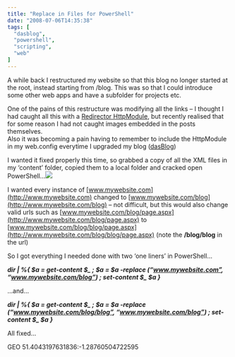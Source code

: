 ```yaml
---
title: "Replace in Files for PowerShell"
date: "2008-07-06T14:35:38"
tags: [
  "dasblog",
  "powershell",
  "scripting",
  "web"
]
---
```

A while back I restructured my website so that this blog no longer started at the root, instead starting from /blog. This was so that I could introduce some other web apps and have a subfolder for projects etc.

One of the pains of this restructure was modifying all the links – I thought I had caught all this with a [Redirector HttpModule](https://kapie.com/2007/12/19/RedirectorHttpModule.aspx), but recently realised that for some reason I had not caught images embedded in the posts themselves.  
Also it was becoming a pain having to remember to include the HttpModule in my web.config everytime I upgraded my blog ([dasBlog](http://www.dasblog.info/))

I wanted it fixed properly this time, so grabbed a copy of all the XML files in my ‘content’ folder, copied them to a local folder and cracked open PowerShell…![](powershell_logo.jpg)

I wanted every instance of [www.mywebsite.com](http://www.mywebsite.com) changed to [www.mywebsite.com/blog](http://www.mywebsite.com/blog) – not difficult, but this would also change valid urls such as [www.mywebsite.com/blog/page.aspx](http://www.mywebsite.com/blog/page.aspx) to [www.mywebsite.com/blog/blog/page.aspx](http://www.mywebsite.com/blog/blog/page.aspx) (note the **/blog/blog** in the url)

So I got everything I needed done with two ‘one liners’ in PowerShell…

***dir | %{ $a = get-content $\_ ; $a = $a -replace (“www.mywebsite.com”, “www.mywebsite.com/blog”) ; set-content $\_ $a }***

…and…

***dir | %{ $a = get-content $\_ ; $a = $a -replace (“www.mywebsite.com/blog/blog”, “www.mywebsite.com/blog”) ; set-content $\_ $a }***

All fixed…

GEO 51.4043197631836:\-1.28760504722595